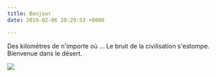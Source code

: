 ```yaml
---
title: Bonjour
date: 2019-02-06 20:29:53 +0000

---
```

Des kilomètres de n'importe où ... Le bruit de la civilisation s'estompe. Bienvenue dans le désert.

![](https://res.cloudinary.com/wildernessprime/image/upload/w_800,dpr_auto/v1549486862/media/nepal.jpg)